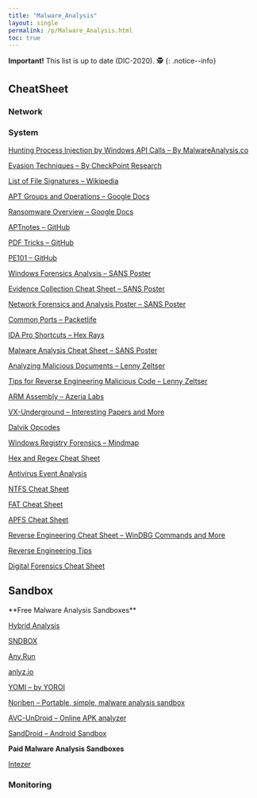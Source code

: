 ```yaml
---
title: "Malware_Analysis"
layout: single
permalink: /p/Malware_Analysis.html
toc: true
---
```


**Important!** This list is up to date (DIC-2020). 🕵
{: .notice--info}

<h2>CheatSheet</h2>

<h3>Network</h3>

<h3>System</h3>

<a href="https://malwareanalysis.co/wp-content/uploads/2019/11/Hunting-Process-Injection-by-Windows-API-Calls.pdf">Hunting Process Injection by Windows API Calls – By MalwareAnalysis.co</a>

<a href="https://evasions.checkpoint.com/">Evasion Techniques – By CheckPoint Research</a>

<a href="https://en.wikipedia.org/wiki/List_of_file_signatures">List of File Signatures – Wikipedia</a>

<a href="https://docs.google.com/spreadsheets/d/1H9_xaxQHpWaa4O_Son4Gx0YOIzlcBWMsdvePFX68EKU/pubhtml">APT Groups and Operations – Google Docs</a>

<a href="https://docs.google.com/spreadsheets/d/1TWS238xacAto-fLKh1n5uTsdijWdCEsGIM0Y0Hvmc5g/pubhtml">Ransomware Overview – Google Docs</a>

<a href="https://github.com/kbandla/APTnotes">APTnotes – GitHub</a>

<a href="https://github.com/corkami/docs/blob/master/PDF/PDF.md">PDF Tricks – GitHub</a>

<a href="https://github.com/corkami/pics/blob/master/binary/pe101/pe101.pdf">PE101 – GitHub</a>

<a href="https://www.sans.org/security-resources/posters/windows-forensic-analysis/170/download">Windows Forensics Analysis – SANS Poster</a>

<a href="https://malwareanalysis.co/wp-content/uploads/2020/05/evidence_collection_cheat_sheet.pdf">Evidence Collection Cheat Sheet – SANS Poster</a>

<a href="https://www.dfir.training/resources/downloads/cheatsheets-infographics/239-network-forensics-sans/file">Network Forensics and Analysis Poster – SANS Poster</a>

<a href="https://packetlife.net/media/library/23/common-ports.pdf">Common Ports – Packetlife</a>

<a href="https://www.hex-rays.com/products/ida/support/freefiles/IDA_Pro_Shortcuts.pdf">IDA Pro Shortcuts – Hex Rays</a>

<a href="https://digital-forensics.sans.org/media/malware-analysis-cheat-sheet.pdf">Malware Analysis Cheat Sheet – SANS Poster</a>

<a href="https://zeltser.com/media/docs/analyzing-malicious-document-files.pdf">Analyzing Malicious Documents – Lenny Zeltser</a>

<a href="https://zeltser.com/media/docs/reverse-engineering-malicious-code-tips.pdf">Tips for Reverse Engineering Malicious Code – Lenny Zeltser</a>

<a href="https://azeria-labs.com/assembly-basics-cheatsheet/">ARM Assembly – Azeria Labs</a>

<a href="https://vxug.fakedoma.in/papers.html">VX-Underground – Interesting Papers and More</a>

<a href="http://pallergabor.uw.hu/androidblog/dalvik_opcodes.html">Dalvik Opcodes</a>

<a href="https://malwareanalysis.co/wp-content/uploads/2020/05/mindmap-forensics-windows-registry-cheat-sheet-1-1024.jpg">Windows Registry Forensics – Mindmap</a>

<a href="https://malwareanalysis.co/wp-content/uploads/2020/05/hex_file_and_regex_cheat_sheet.pdf">Hex and Regex Cheat Sheet</a>

<a href="https://malwareanalysis.co/wp-content/uploads/2020/05/av_1_5.png">Antivirus Event Analysis</a>

<a href="https://malwareanalysis.co/wp-content/uploads/2020/05/ntfs_cheat_sheets.pdf">NTFS Cheat Sheet</a>

<a href="https://malwareanalysis.co/wp-content/uploads/2020/05/FAT_cheatsheet.pdf">FAT Cheat Sheet</a>

<a href="https://malwareanalysis.co/wp-content/uploads/2020/05/apfsreferencesheet.jpg">APFS Cheat Sheet</a>

<a href="https://malwareanalysis.co/wp-content/uploads/2020/05/cheat-sheet-reverse-v5.png">Reverse Engineering Cheat Sheet – WinDBG Commands and More</a>

<a href="https://malwareanalysis.co/wp-content/uploads/2020/05/reverse-engineering-malicious-code-tips.pdf">Reverse Engineering Tips</a>

<a href="https://malwareanalysis.co/wp-content/uploads/2020/05/cheat-sheet-digital-forensics-process1.jpg">Digital Forensics Cheat Sheet</a>
  
<h2>Sandbox</h2>
**Free Malware Analysis Sandboxes**

<a href="https://www.hybrid-analysis.com/">Hybrid Analysis</a>

<a href="https://app.sndbox.com/">SNDBOX</a>

<a href="https://app.any.run/">Any.Run</a>

<a href="https://sandbox.anlyz.io/">anlyz.io</a>

<a href="https://yomi.yoroi.company/upload">YOMI – by YOROI</a>

<a href="https://github.com/Rurik/Noriben">Noriben – Portable, simple, malware analysis sandbox</a>

<a href="https://undroid.av-comparatives.info/">AVC-UnDroid – Online APK analyzer</a>

<a href="http://sanddroid.xjtu.edu.cn/#upload">SandDroid – Android Sandbox</a>

**Paid Malware Analysis Sandboxes**

<a href="https://www.hybrid-analysis.com/">Intezer</a>



<h3>Monitoring</h3>
